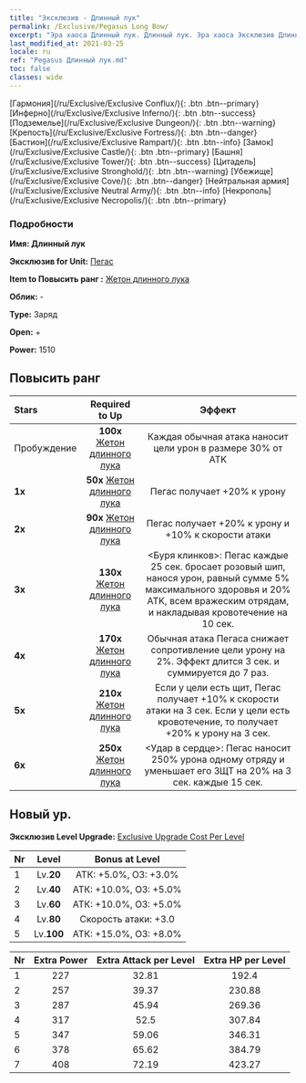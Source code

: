 ```yaml
---
title: "Эксклюзив - Длинный лук"
permalink: /Exclusive/Pegasus Long Bow/
excerpt: "Эра хаоса Длинный лук. Длинный лук. Эра хаоса Эксклюзив Длинный лук. Пегас Эксклюзив."
last_modified_at: 2021-03-25
locale: ru
ref: "Pegasus Длинный лук.md"
toc: false
classes: wide
---
```

 [Гармония](/ru/Exclusive/Exclusive Conflux/){: .btn .btn--primary} [Инферно](/ru/Exclusive/Exclusive Inferno/){: .btn .btn--success} [Подземелье](/ru/Exclusive/Exclusive Dungeon/){: .btn .btn--warning} [Крепость](/ru/Exclusive/Exclusive Fortress/){: .btn .btn--danger} [Бастион](/ru/Exclusive/Exclusive Rampart/){: .btn .btn--info} [Замок](/ru/Exclusive/Exclusive Castle/){: .btn .btn--primary} [Башня](/ru/Exclusive/Exclusive Tower/){: .btn .btn--success} [Цитадель](/ru/Exclusive/Exclusive Stronghold/){: .btn .btn--warning} [Убежище](/ru/Exclusive/Exclusive Cove/){: .btn .btn--danger} [Нейтральная армия](/ru/Exclusive/Exclusive Neutral Army/){: .btn .btn--info} [Некрополь](/ru/Exclusive/Exclusive Necropolis/){: .btn .btn--primary} 

### Подробности
 **Имя: Длинный лук** 

 **Эксклюзив for Unit:** [Пегас](/ru/units/Pegasus/) 

 **Item to Повысить ранг :** [Жетон длинного лука](/ru/Items/con_914/)

 **Облик:** -

 **Type:** Заряд

 **Open:** +

 **Power:** 1510

## Повысить ранг 

  |     Stars    |  Required to Up | Эффект |
  |:-------------|:---------------:|:---------------:|
  |  Пробуждение  | **100x** [Жетон длинного лука](/ru/Items/con_914/) | Каждая обычная атака наносит цели урон в размере 30% от ATK |
  | **1x** <i class="fas fa-star"/> | **50x** [Жетон длинного лука](/ru/Items/con_914/) | Пегас получает +20% к урону |
  | **2x** <i class="fas fa-star"/> | **90x** [Жетон длинного лука](/ru/Items/con_914/) | Пегас получает +20% к урону и +10% к скорости атаки |
  | **3x** <i class="fas fa-star"/> | **130x** [Жетон длинного лука](/ru/Items/con_914/) | <Буря клинков>: Пегас каждые 25 сек. бросает розовый шип, нанося урон, равный сумме 5% максимального здоровья и 20% ATK, всем вражеским отрядам, и накладывая кровотечение на 10 сек. |
  | **4x** <i class="fas fa-star"/> | **170x** [Жетон длинного лука](/ru/Items/con_914/) | Обычная атака Пегаса снижает сопротивление цели урону на 2%. Эффект длится 3 сек. и суммируется до 7 раз. |
  | **5x** <i class="fas fa-star"/> | **210x** [Жетон длинного лука](/ru/Items/con_914/) | Если у цели есть щит, Пегас получает +10% к скорости атаки на 3 сек. Если у цели есть кровотечение, то получает +20% к урону на 3 сек. |
  | **6x** <i class="fas fa-star"/> | **250x** [Жетон длинного лука](/ru/Items/con_914/) | <Удар в сердце>: Пегас наносит 250% урона одному отряду и уменьшает его ЗЩТ на 20% на 3 сек. каждые 15 сек. |


## Новый ур.
 **Эксклюзив Level Upgrade:** [Exclusive Upgrade Cost Per Level](/Exclusive/ExclusiveUpgradeCostPerLevel/)

  |  Nr  |   Level  | Bonus at Level |
  |:-----|:--------:|:--------------:|
  | 1 | Lv.**20** | АТК: +5.0%, ОЗ: +3.0% |
  | 2 | Lv.**40** | АТК: +10.0%, ОЗ: +5.0% |
  | 3 | Lv.**60** | АТК: +10.0%, ОЗ: +5.0% |
  | 4 | Lv.**80** | Скорость атаки: +3.0 |
  | 5 | Lv.**100** | АТК: +15.0%, ОЗ: +8.0% |


  |  Nr  |  Extra Power | Extra Attack per Level | Extra HP per Level |
  |:-----|:--------:|:--------:|:--------:|
  | 1 | 227 | 32.81 | 192.4 |
  | 2 | 257 | 39.37 | 230.88 |
  | 3 | 287 | 45.94 | 269.36 |
  | 4 | 317 | 52.5 | 307.84 |
  | 5 | 347 | 59.06 | 346.31 |
  | 6 | 378 | 65.62 | 384.79 |
  | 7 | 408 | 72.19 | 423.27 |


